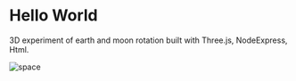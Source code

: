 # Hello World

3D experiment of earth and moon rotation built with Three.js, NodeExpress, Html.

![space](https://user-images.githubusercontent.com/38704079/46495084-c97b4400-c814-11e8-824e-09e6e034e1c7.gif)
